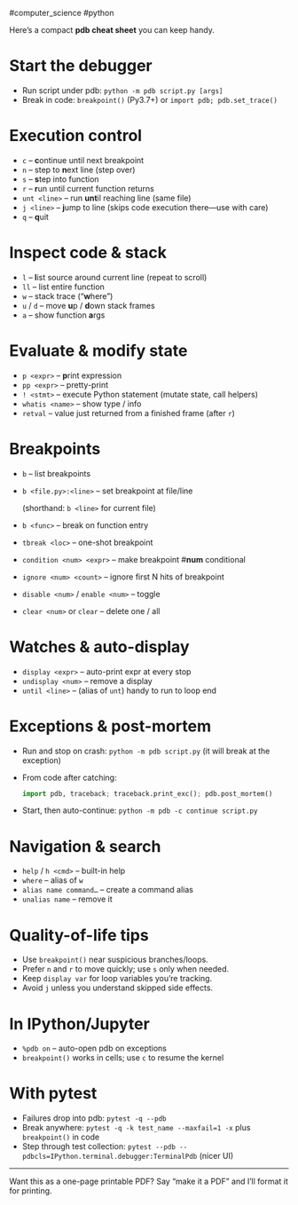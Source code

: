 #computer_science #python 

Here’s a compact **pdb cheat sheet** you can keep handy.

# Start the debugger

- Run script under pdb: `python -m pdb script.py [args]`
- Break in code: `breakpoint()` (Py3.7+) or `import pdb; pdb.set_trace()`

# Execution control

- `c` – **c**ontinue until next breakpoint
- `n` – step to **n**ext line (step over)
- `s` – **s**tep into function
- `r` – **r**un until current function returns
- `unt <line>` – run **unt**il reaching line (same file)
- `j <line>` – **j**ump to line (skips code execution there—use with care)
- `q` – **q**uit

# Inspect code & stack

- `l` – **l**ist source around current line (repeat to scroll)
- `ll` – list entire function
- `w` – stack trace (“**w**here”)
- `u` / `d` – move **u**p / **d**own stack frames
- `a` – show function **a**rgs

# Evaluate & modify state

- `p <expr>` – **p**rint expression
- `pp <expr>` – pretty-print
- `! <stmt>` – execute Python statement (mutate state, call helpers)
- `whatis <name>` – show type / info
- `retval` – value just returned from a finished frame (after `r`)

# Breakpoints

- `b` – list breakpoints
    
- `b <file.py>:<line>` – set breakpoint at file/line
    
    (shorthand: `b <line>` for current file)
    
- `b <func>` – break on function entry
    
- `tbreak <loc>` – one-shot breakpoint
    
- `condition <num> <expr>` – make breakpoint #**num** conditional
    
- `ignore <num> <count>` – ignore first N hits of breakpoint
    
- `disable <num>` / `enable <num>` – toggle
    
- `clear <num>` or `clear` – delete one / all
    

# Watches & auto-display

- `display <expr>` – auto-print expr at every stop
- `undisplay <num>` – remove a display
- `until <line>` – (alias of `unt`) handy to run to loop end

# Exceptions & post-mortem

- Run and stop on crash: `python -m pdb script.py` (it will break at the exception)
    
- From code after catching:
    
    ```python
    import pdb, traceback; traceback.print_exc(); pdb.post_mortem()
    
    ```
    
- Start, then auto-continue: `python -m pdb -c continue script.py`
    

# Navigation & search

- `help` / `h <cmd>` – built-in help
- `where` – alias of `w`
- `alias name command…` – create a command alias
- `unalias name` – remove it

# Quality-of-life tips

- Use `breakpoint()` near suspicious branches/loops.
- Prefer `n` and `r` to move quickly; use `s` only when needed.
- Keep `display var` for loop variables you’re tracking.
- Avoid `j` unless you understand skipped side effects.

# In IPython/Jupyter

- `%pdb on` – auto-open pdb on exceptions
- `breakpoint()` works in cells; use `c` to resume the kernel

# With pytest

- Failures drop into pdb: `pytest -q --pdb`
- Break anywhere: `pytest -q -k test_name --maxfail=1 -x` plus `breakpoint()` in code
- Step through test collection: `pytest --pdb --pdbcls=IPython.terminal.debugger:TerminalPdb` (nicer UI)

---

Want this as a one-page printable PDF? Say “make it a PDF” and I’ll format it for printing.